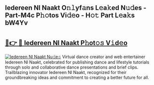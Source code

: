 ## Iedereen Nl Naakt O𝚗𝚕yf𝚊ns L𝚎a𝚔ed N𝚞𝚍es - Part-M4c P𝚑𝚘tos Vi𝚍𝚎o - H𝚘𝚝 Part L𝚎a𝚔s bW4Yv

# <h2><a href="http://kfen316.oniu.top/?m=Iedereen+Nl+Naakt">🔗👉 🔴 Iedereen Nl Naakt P𝚑ot𝚘𝚜 V𝚒d𝚎o</a></h2>

[![Iedereen Nl Naakt Nu𝚍e𝚜](https://i.imgur.com/0qMVB7G.gif)](http://kfen316.oniu.top/?m=Iedereen+Nl+Naakt)
Virtual dance creator and web entertainer Iedereen Nl Naakt, celebrated for publishing dance and lifestyle tutorials through solo and collaborative dance presentations and brief clips. Trailblazing innovator Iedereen Nl Naakt, recognized for their groundbreaking ideas and commitment to creating a better future for all.  
